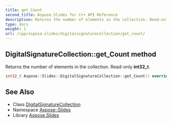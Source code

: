 ```yaml
---
title: get_Count
second_title: Aspose.Slides for C++ API Reference
description: Returns the number of elements in the collection. Read-only int32_t.
type: docs
weight: 1
url: /cpp/aspose.slides/digitalsignaturecollection/get_count/
---
```

## DigitalSignatureCollection::get_Count method


Returns the number of elements in the collection. Read-only **int32_t**.

```cpp
int32_t Aspose::Slides::DigitalSignatureCollection::get_Count() override
```

## See Also

* Class [DigitalSignatureCollection](../)
* Namespace [Aspose::Slides](../../)
* Library [Aspose.Slides](../../../)

